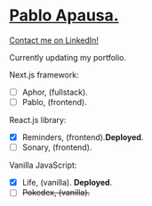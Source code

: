 # [Pablo Apausa.](https://apausa.dev)
[Contact me on LinkedIn!](https://www.linkedin.com/in/apausa/)

Currently updating my portfolio.

Next.js framework:
- [ ] Aphor, (fullstack).
- [ ] Pablo, (frontend).

React.js library:
- [x] Reminders, (frontend).**Deployed**.
- [ ] Sonary, (frontend).

Vanilla JavaScript: 
- [x] Life, (vanilla). **Deployed**.
- [ ] <del>Pokedex, (vanilla).</del>
